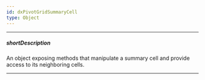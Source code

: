 ```yaml
---
id: dxPivotGridSummaryCell
type: Object
---
```

---
##### shortDescription
An object exposing methods that manipulate a summary cell and provide access to its neighboring cells.

---
